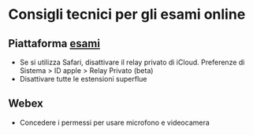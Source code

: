# Consigli tecnici per gli esami online

## Piattaforma [esami](https://esami.i-learn.unito.it)

- Se si utilizza Safari, disattivare il relay privato di iCloud. Preferenze di Sistema > ID apple > Relay Privato (beta)
- Disattivare tutte le estensioni superflue

## Webex

- Concedere i permessi per usare microfono e videocamera
